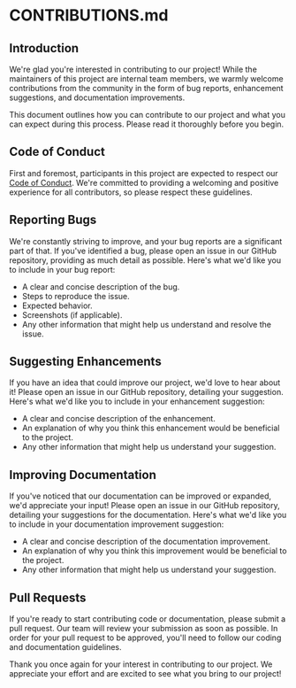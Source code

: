 # CONTRIBUTIONS.md

## Introduction

We're glad you're interested in contributing to our project! While the maintainers of this project are internal team members, we warmly welcome contributions from the community in the form of bug reports, enhancement suggestions, and documentation improvements.

This document outlines how you can contribute to our project and what you can expect during this process. Please read it thoroughly before you begin.

## Code of Conduct

First and foremost, participants in this project are expected to respect our [Code of Conduct](CODE_OF_CONDUCT.md). We're committed to providing a welcoming and positive experience for all contributors, so please respect these guidelines.

## Reporting Bugs

We're constantly striving to improve, and your bug reports are a significant part of that. If you've identified a bug, please open an issue in our GitHub repository, providing as much detail as possible. Here's what we'd like you to include in your bug report:

- A clear and concise description of the bug.
- Steps to reproduce the issue.
- Expected behavior.
- Screenshots (if applicable).
- Any other information that might help us understand and resolve the issue.

## Suggesting Enhancements

If you have an idea that could improve our project, we'd love to hear about it! Please open an issue in our GitHub repository, detailing your suggestion. Here's what we'd like you to include in your enhancement suggestion:

- A clear and concise description of the enhancement.
- An explanation of why you think this enhancement would be beneficial to the project.
- Any other information that might help us understand your suggestion.

## Improving Documentation

If you've noticed that our documentation can be improved or expanded, we'd appreciate your input! Please open an issue in our GitHub repository, detailing your suggestions for the documentation. Here's what we'd like you to include in your documentation improvement suggestion:

- A clear and concise description of the documentation improvement.
- An explanation of why you think this improvement would be beneficial to the project.
- Any other information that might help us understand your suggestion.

## Pull Requests

If you're ready to start contributing code or documentation, please submit a pull request. Our team will review your submission as soon as possible. In order for your pull request to be approved, you'll need to follow our coding and documentation guidelines.

Thank you once again for your interest in contributing to our project. We appreciate your effort and are excited to see what you bring to our project!
